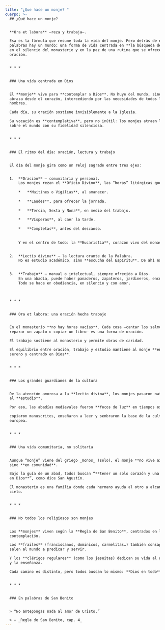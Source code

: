 ```yaml
---
title: "¿Que hace un monje? "
cuerpo: >-
  ## ¿Qué hace un monje?


  **Ora et labora** —reza y trabaja—.  

  Esa es la fórmula que resume toda la vida del monje. Pero detrás de esas tres
  palabras hay un mundo: una forma de vida centrada en **la búsqueda de Dios**,
  en el silencio del monasterio y en la paz de una rutina que se ofrece como
  oración.


  * * *


  ### Una vida centrada en Dios


  El **monje** vive para **contemplar a Dios**. No huye del mundo, sino que lo
  abraza desde el corazón, intercediendo por las necesidades de todos los
  hombres.  

  Cada día, su oración sostiene invisiblemente a la Iglesia.  

  Su vocación es **contemplativa**, pero no inútil: los monjes atraen la gracia
  sobre el mundo con su fidelidad silenciosa.


  * * *


  ### El ritmo del día: oración, lectura y trabajo


  El día del monje gira como un reloj sagrado entre tres ejes:


  1.  **Oración** – comunitaria y personal.  
      Los monjes rezan el **Oficio Divino**, las “horas” litúrgicas que marcan el día:
      
      *   **Maitines o Vigilias**, al amanecer.
          
      *   **Laudes**, para ofrecer la jornada.
          
      *   **Tercia, Sexta y Nona**, en medio del trabajo.
          
      *   **Vísperas**, al caer la tarde.
          
      *   **Completas**, antes del descanso.
          
      
      Y en el centro de todo: la **Eucaristía**, corazón vivo del monasterio.

      
  2.  **Lectio divina** – la lectura orante de la Palabra.  
      No es estudio académico, sino **escucha del Espíritu**. De ahí nacieron las grandes bibliotecas benedictinas que conservaron la cultura cristiana y grecorromana durante siglos.

      
  3.  **Trabajo** – manual o intelectual, siempre ofrecido a Dios.  
      En una abadía, puede haber panaderos, zapateros, jardineros, encuadernadores, músicos, bibliotecarios o maestros.  
      Todo se hace en obediencia, en silencio y con amor.

      

  * * *


  ### Ora et labora: una oración hecha trabajo


  En el monasterio **no hay horas vacías**. Cada cosa —cantar los salmos,
  reparar un zapato o copiar un libro— es una forma de oración.  

  El trabajo sostiene al monasterio y permite obras de caridad.  

  El equilibrio entre oración, trabajo y estudio mantiene al monje **en paz,
  sereno y centrado en Dios**.


  * * *


  ### Los grandes guardianes de la cultura


  De la atención amorosa a la **lectio divina**, los monjes pasaron naturalmente
  al **estudio**.  

  Por eso, las abadías medievales fueron **focos de luz** en tiempos oscuros:  

  copiaron manuscritos, enseñaron a leer y sembraron la base de la cultura
  europea.


  * * *


  ### Una vida comunitaria, no solitaria


  Aunque “monje” viene del griego _monos_ (solo), el monje **no vive aislado**,
  sino **en comunidad**.  

  Bajo la guía de un abad, todos buscan “**tener un solo corazón y una sola alma
  en Dios**”, como dice San Agustín.  

  El monasterio es una familia donde cada hermano ayuda al otro a alcanzar el
  cielo.


  * * *


  ### No todos los religiosos son monjes


  Los **monjes** viven según la **Regla de San Benito**, centrados en la
  contemplación.  

  Los **frailes** (franciscanos, dominicos, carmelitas…) también consagrados,
  salen al mundo a predicar y servir.  

  Y los **clérigos regulares** (como los jesuitas) dedican su vida al apostolado
  y la enseñanza.  

  Cada camino es distinto, pero todos buscan lo mismo: **Dios en todo**.


  * * *


  ### En palabras de San Benito


  > “No antepongas nada al amor de Cristo.”  

  > — _Regla de San Benito, cap. 4_
---
```

